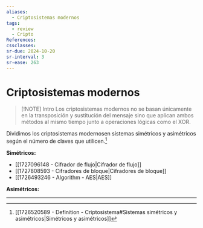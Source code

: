 ```yaml
---
aliases:
  - Criptosistemas modernos
tags:
  - review
  - Cripto
References: 
cssclasses:
sr-due: 2024-10-20
sr-interval: 3
sr-ease: 263
---
```

# Criptosistemas modernos

> [!NOTE] Intro
> Los criptosistemas modernos no se basan únicamente en la transposición y sustitución del mensaje sino que aplican ambos métodos al mismo tiempo junto a operaciones lógicas como el XOR.

Dividimos los criptosistemas modernosen sistemas simétricos y asimétricos según el número de claves que utilicen.[^1] 

**Simétricos:**
+ [[1727096148 - Cifrador de flujo|Cifrador de flujo]]
+ [[1727808593 - Cifradores de bloque|Cifradores de bloque]]
+ [[1726493246 - Algorithm - AES|AES]]

**Asimétricos:**
***
[^1]: [[1726520589 - Definition - Criptosistema#Sistemas simétricos y asimétricos|Simétricos y asimétricos]]